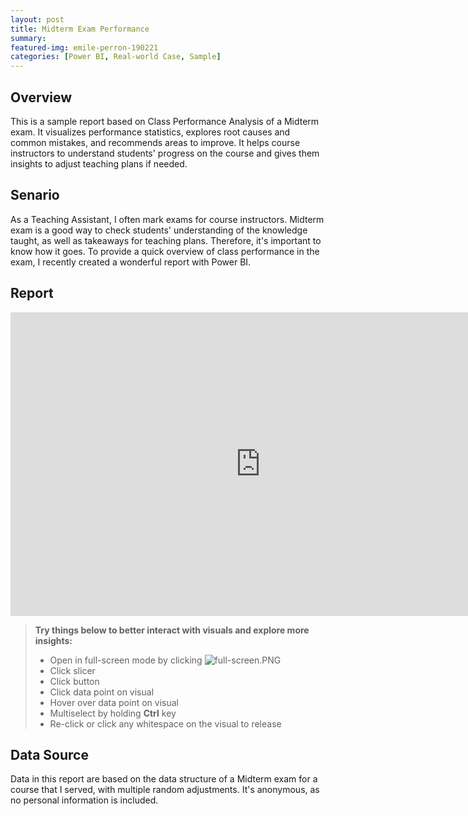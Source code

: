```yaml
---
layout: post
title: Midterm Exam Performance
summary: 
featured-img: emile-perron-190221
categories: [Power BI, Real-world Case, Sample]
---
```


## Overview

This is a sample report based on Class Performance Analysis of a Midterm exam. It visualizes performance statistics, explores root causes and common mistakes, and recommends areas to improve. It helps course instructors to understand students' progress on the course and gives them insights to adjust teaching plans if needed. 

## Senario

As a Teaching Assistant, I often mark exams for course instructors. Midterm exam is a good way to check students' understanding of the knowledge taught, as well as takeaways for teaching plans. Therefore, it's important to know how it goes. To provide a quick overview of class performance in the exam, I recently created a wonderful report with Power BI.  


## Report

<iframe title="Midterm Class Performance (GitHub)" width="800" height="486" src="https://app.powerbi.com/view?r=eyJrIjoiYjg0YzAxNGEtMDBmYi00ZTNiLTkyODctNzliMzRmMzgwY2I1IiwidCI6IjVlOGU0ZDFmLTRlM2MtNDQzYS04OWQ1LWIwOGI4ZmVlMDI0NyJ9&pageName=ReportSection" frameborder="0" allowFullScreen="true"></iframe>


>   **Try things below to better interact with visuals and explore more insights:**
>
> *   Open in full-screen mode by clicking ![full-screen.PNG](https://raw.githubusercontent.com/shuonaweng/shuonaweng.githut.io/main/_includes/full-screen.PNG)
> *   Click slicer
> *   Click button
> *   Click data point on visual
> *   Hover over data point on visual
> *   Multiselect by holding **Ctrl** key
> *   Re-click or click any whitespace on the visual to release


## Data Source

Data in this report are based on the data structure of a Midterm exam for a course that I served, with multiple random adjustments. It's anonymous, as no personal information is included.
